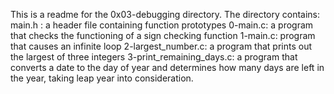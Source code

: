This is a readme for the 0x03-debugging directory.
The directory contains:
main.h : a header file containing function prototypes
0-main.c: a program that checks the functioning of a sign checking function
1-main.c: program that causes an infinite loop
2-largest_number.c: a program that prints out the largest of three integers
3-print_remaining_days.c: a program that converts a date to the day of year and determines how many days are left in the year, taking leap year into            consideration.

